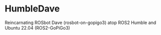 # HumbleDave
Reincarnating ROSbot Dave (rosbot-on-gopigo3) atop ROS2 Humble and Ubuntu 22.04 (ROS2-GoPiGo3)

